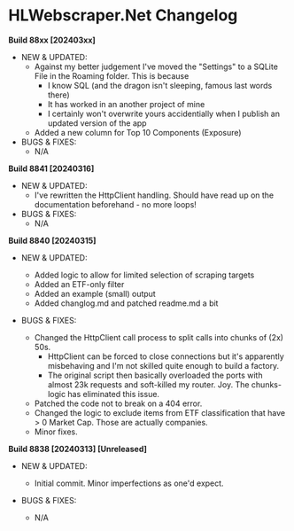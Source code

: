 # HLWebscraper.Net Changelog

**Build 88xx [202403xx]** 
- NEW & UPDATED:
  - Against my better judgement I've moved the "Settings" to a SQLite File in the Roaming folder. This is because
	- I know SQL (and the dragon isn't sleeping, famous last words there)
	- It has worked in an another project of mine
	- I certainly won't overwrite yours accidentially when I publish an updated version of the app
  - Added a new column for Top 10 Components (Exposure)
- BUGS & FIXES:
  - N/A


**Build 8841 [20240316]** 
- NEW & UPDATED:
  - I've rewritten the HttpClient handling. Should have read up on the documentation beforehand - no more loops!
- BUGS & FIXES:
  - N/A

**Build 8840 [20240315]** 
- NEW & UPDATED:
  - Added logic to allow for limited selection of scraping targets
  - Added an ETF-only filter
  - Added an example (small) output
  - Added changlog.md and patched readme.md a bit

- BUGS & FIXES:
  - Changed the HttpClient call process to split calls into chunks of (2x) 50s. 
	- HttpClient can be forced to close connections but it's apparently misbehaving and I'm not skilled quite enough to build a factory.
	- The original script then basically overloaded the ports with almost 23k requests and soft-killed my router. Joy. The chunks-logic has eliminated this issue.
  - Patched the code not to break on a 404 error.
  - Changed the logic to exclude items from ETF classification that have > 0 Market Cap. Those are actually companies.
  - Minor fixes.

**Build 8838 [20240313] [Unreleased]** 
- NEW & UPDATED:
  - Initial commit. Minor imperfections as one'd expect.

- BUGS & FIXES:
  - N/A